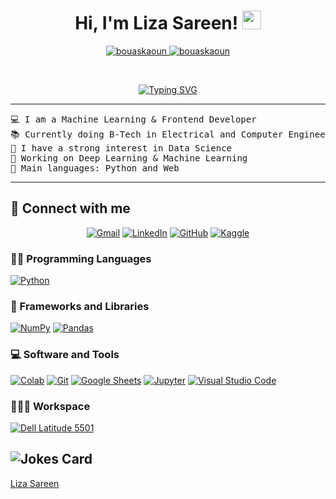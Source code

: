 <h1 align="center">
Hi, I'm Liza Sareen!
	<a href="https://github.com/Liza-Sareen" target="_self">
		<img src="https://media.giphy.com/media/hvRJCLFzcasrR4ia7z/giphy.gif" width="30">
	</a>
</h1>
<p align="center">
	<a href="https://github.com/Liza-Sareen">
		<img src="https://komarev.com/ghpvc/?username=EISHKARAN&label=Profile%20views&color=0e75b6&style=flat" alt="bouaskaoun" />
	</a>
	<a href="https://github.com/Bouaskaoun">
		<img src="https://img.shields.io/github/followers/EISHKARAN?label=Followers" alt="bouaskaoun" />
	</a>
</p>
<br/>
<p align="center">
	<a href="https://git.io/typing-svg"><img src="https://readme-typing-svg.herokuapp.com?font=Fira+Code&pause=1000&width=435&lines=Budding+Data+Scientist%2C+TIET25%2C+IITM;DS%2CAI%2CML%2FDL+Enthusiast;Always+Learning+New+Things" alt="Typing SVG" /></a>
</p>
<hr>
<pre>
💻 I am a Machine Learning & Frontend Developer
📚 Currently doing B-Tech in Electrical and Computer Engineering from TIET 
📝 I have a strong interest in Data Science 
🔭 Working on Deep Learning & Machine Learning
🌟 Main languages: Python and Web
</pre>
<hr>


## 🤝 Connect with me
<p align="center">
	<a href="mailto:sareen.l@yahoo.com"><img img src="https://img.shields.io/badge/gmail-%23EA4335.svg?style=plastic&logo=gmail&logoColor=white" alt="Gmail"/></a>
	<a href="https://www.linkedin.com/in/liza-sareen-1907a2270/"><img src="https://img.shields.io/badge/linkedin-%230A66C2.svg?style=plastic&logo=linkedin&logoColor=white" alt="LinkedIn"/></a>
	<a href="https://github.com/Liza-Sareen"><img src="https://img.shields.io/badge/github-%23181717.svg?style=plastic&logo=github&logoColor=white" alt="GitHub"/></a>
	<a href="https://www.kaggle.com/lizasareen"><img src="https://img.shields.io/badge/kaggle-%230A66C2.svg?style=plastic&logo=kaggle&logoColor=white" alt="Kaggle"/></a>
</p>


### 👨‍💻 Programming Languages

<p>
    <a href="https://github.com/Liza-Sareen"><img alt="Python" src="https://img.shields.io/badge/Python%20-%2314354C.svg?logo=python&logoColor=white"></a>

### 🧰 Frameworks and Libraries

<p>
    <a href="https://github.com/Liza-Sareen"><img alt="NumPy" src="https://img.shields.io/badge/Numpy%20-%23013243.svg?logo=numpy&logoColor=white"></a>
    <a href="https://github.com/Liza-Sareen"><img alt="Pandas" src="https://img.shields.io/badge/Pandas%20-%23150458.svg?logo=pandas&logoColor=white"></a>
   </p>

### 💻 Software and Tools

<p>
    <a href="https://github.com/Liza-Sareen"><img alt="Colab" src="https://img.shields.io/badge/Colab-00b56a.svg?logo=google-colab&logoColor=white"></a>
    <a href="https://github.com/Liza-Sareen"><img alt="Git" src="https://img.shields.io/badge/Git%20-%23F05033.svg?logo=git&logoColor=white"></a>
    <a href="https://github.com/Liza-Sareen"><img alt="Google Sheets" src="https://img.shields.io/badge/Google%20Sheets%20-%2334A853.svg?logo=google%20sheets&logoColor=white"></a>
    <a href="https://github.com/Liza-Sareen"><img alt="Jupyter" src="https://img.shields.io/badge/Jupyter%20-%23F37626.svg?logo=Jupyter&logoColor=white"></a>
<!--     <a href="https://github.com/Bouaskaoun"><img alt="Postman" src="https://img.shields.io/badge/Postman-FF6C37?logo=postman&logoColor=white"></a> -->
    <a href="https://github.com/Liza-Sareen"><img alt="Visual Studio Code" src="https://img.shields.io/badge/Visual%20Studio%20Code-0078d7.svg?logo=visual-studio-code&logoColor=white"></a>
</p>

### 👨🏽‍💻 Workspace

<p>
    <a href="https://github.com/Eishkaran"><img alt="Dell Latitude 5501" src="https://img.shields.io/badge/DELL-Latitude-5501"></a>
</p>

![Jokes Card](https://readme-jokes.vercel.app/api?theme=solidBlue)
------
[Liza Sareen](https://github.com/Liza-Sareen)
